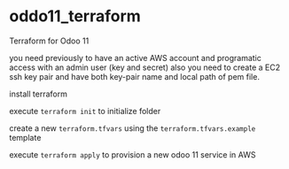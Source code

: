# oddo11_terraform
Terraform for Odoo 11

you need previously to have an active AWS account and programatic access with an admin user (key and secret) also you need to create a EC2 ssh key pair and have both key-pair name and local path of pem file.

install terraform

execute `terraform init` to initialize folder

create a new `terraform.tfvars` using the `terraform.tfvars.example` template

execute `terraform apply` to provision a new odoo 11 service in AWS
